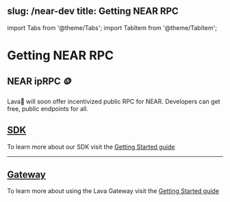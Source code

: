 slug: /near-dev
title: Getting NEAR RPC
---

import Tabs from '@theme/Tabs';
import TabItem from '@theme/TabItem';

# Getting NEAR RPC

## NEAR ipRPC 🪙
Lava🌋 will soon offer incentivized public RPC for NEAR. Developers can get free, public endpoints for all.


## [SDK](https://github.com/lavanet/lava-sdk)

To learn more about our SDK visit the [Getting Started guide](https://docs.lavanet.xyz/sdk-getting-started?utm_source=getting-NEAR-rpc&utm_medium=docs&utm_campaign=docs-to-docs)

<hr />

## [Gateway](https://gateway.lavanet.xyz/?utm_source=NEAR-dev&utm_medium=docs&utm_campaign=docs-to-gateway)

To learn more about using the Lava Gateway visit the [Getting Started guide](https://docs.lavanet.xyz/gateway-getting-started?utm_source=NEAR-dev&utm_medium=docs&utm_campaign=docs-to-docs)
